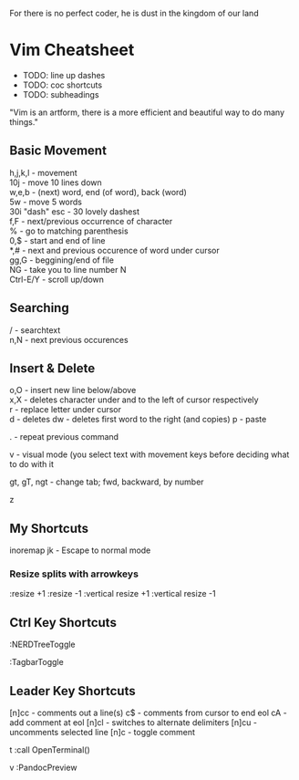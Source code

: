 For there is no perfect coder, he is dust in the kingdom of our land

Vim Cheatsheet
==============

* TODO: line up dashes 
* TODO: coc shortcuts   
* TODO: subheadings

"Vim is an artform, there is a more efficient and beautiful way to do many things."

Basic Movement
--------------
h,j,k,l        - movement\
10j            - move 10 lines down\
w,e,b          - (next) word, end (of word), back (word)\
5w             - move 5 words\
30i "dash" esc - 30 lovely dashest\
f,F            - next/previous occurrence of character\
%              - go to matching parenthesis\
0,$            - start and end of line\
*,#            - next and previous occurence of word under cursor\
gg,G           - beggining/end of file\
NG             - take you to line number N\
Ctrl-E/Y       - scroll up/down

Searching
---------
/   - searchtext\
n,N - next previous occurences

Insert & Delete
---------------
o,O - insert new line below/above\
x,X - deletes character under and to the left of cursor respectively\
r - replace letter under cursor\
d - deletes
dw - deletes first word to the right (and copies) 
p - paste

. - repeat previous command

v - visual mode (you select text with movement keys before deciding what to do with it 

gt, gT, ngt - change tab; fwd, backward, by number 

z



My Shortcuts
------------
inoremap jk <Esc> - Escape to normal mode

### Resize splits with arrowkeys ###
<Up>    :resize +1
<Down>  :resize -1
<Left>  :vertical resize +1
<Right> :vertical resize -1


## Ctrl Key Shortcuts ##
<C-n> :NERDTreeToggle<CR>

<C-t> :TagbarToggle<CR> 


## Leader Key Shortcuts ## 
[n]<leader>cc - comments out a line(s)
<leader>c$ - comments from cursor to end eol
<leader>cA - add comment at eol
[n]<leader>cl - switches to alternate delimiters
[n]<leader>cu - uncomments selected line
[n]<leader>c<space> - toggle comment

<leader>t :call OpenTerminal()

<leader>v :PandocPreview


